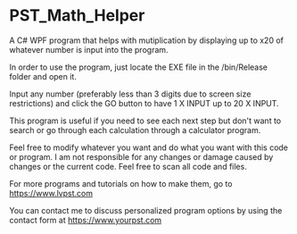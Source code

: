 # PST_Math_Helper
A C# WPF program that helps with mutiplication by displaying up to x20 of whatever number is input into the program.

In order to use the program, just locate the EXE file in the /bin/Release folder and open it.

Input any number (preferably less than 3 digits due to screen size restrictions) and click the GO button to have 1 X INPUT up to 20 X INPUT.

This program is useful if you need to see each next step but don't want to search or go through each calculation through a calculator program.

Feel free to modify whatever you want and do what you want with this code or program.  I am not responsible for any changes or damage caused by changes or the current code.  Feel free to scan all code and files.


For more programs and tutorials on how to make them, go to https://www.lvpst.com 

You can contact me to discuss personalized program options by using the contact form at https://www.yourpst.com
